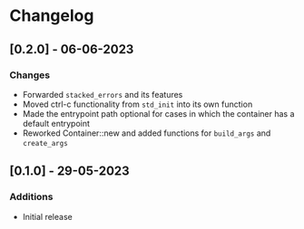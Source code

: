# Changelog

## [0.2.0] - 06-06-2023
### Changes
 - Forwarded `stacked_errors` and its features
 - Moved ctrl-c functionality from `std_init` into its own function
 - Made the entrypoint path optional for cases in which the container has a default entrypoint
 - Reworked Container::new and added functions for `build_args` and `create_args`

## [0.1.0] - 29-05-2023
### Additions
 - Initial release
